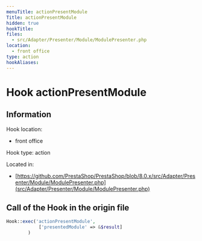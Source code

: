 ```yaml
---
menuTitle: actionPresentModule
Title: actionPresentModule
hidden: true
hookTitle: 
files:
  - src/Adapter/Presenter/Module/ModulePresenter.php
location:
  - front office
type: action
hookAliases:
---
```


# Hook actionPresentModule

## Information

Hook location:
  - front office

Hook type: action

Located in: 
  - [https://github.com/PrestaShop/PrestaShop/blob/8.0.x/src/Adapter/Presenter/Module/ModulePresenter.php](src/Adapter/Presenter/Module/ModulePresenter.php)

## Call of the Hook in the origin file

```php
Hook::exec('actionPresentModule',
            ['presentedModule' => &$result]
        )
```